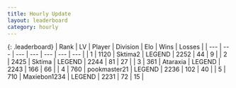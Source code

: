 ```yaml
---
title: Hourly Update
layout: leaderboard
category: hourly
---
```


{: .leaderboard}
| Rank | LV | Player | Division | Elo | Wins | Losses |
| --- | --- | --- | --- | --- | --- | --- |
| <span data-change="0">1</span> | 1120 | <span title="ID: 402846">Sktima2</span> | LEGEND | <span data-change="3">2252</span> | <span data-change="3">44</span> | <span data-change="1">9</span> |
| <span data-change="1">2</span> | 2425 | <span title="ID: 353063">Sktima</span> | LEGEND | <span data-change="0">2244</span> | <span data-change="0">81</span> | <span data-change="0">27</span> |
| <span data-change="-1">3</span> | 361 | <span title="ID: 745153">Ataraxia</span> | LEGEND | <span data-change="-6">2243</span> | <span data-change="1">166</span> | <span data-change="1">66</span> |
| <span data-change="0">4</span> | 760 | <span title="ID: 652474">pookmaster21</span> | LEGEND | <span data-change="0">2236</span> | <span data-change="0">102</span> | <span data-change="0">40</span> |
| <span data-change="0">5</span> | 710 | <span title="ID: 410122">Maxiebon1234</span> | LEGEND | <span data-change="0">2231</span> | <span data-change="0">72</span> | <span data-change="0">15</span> |